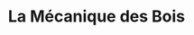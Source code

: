 ---
title: "La Mécanique des Bois"
url: /toulouse/la-mecanique-des-bois/
shop: instrument de musique
---